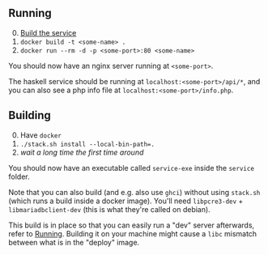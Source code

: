 ## Running

0. [Build the service](#Building)
1. `docker build -t <some-name> .`
2. `docker run --rm -d -p <some-port>:80 <some-name>`

You should now have an nginx server running at `<some-port>`.

The haskell service should be running at `localhost:<some-port>/api/*`, and you can also see a php info file at `localhost:<some-port>/info.php`.

## Building

0. Have `docker`
1. `./stack.sh install --local-bin-path=.`
2. _wait a long time the first time around_

You should now have an executable called `service-exe` inside the `service` folder.

Note that you can also build (and e.g. also use `ghci`) without using `stack.sh` (which runs a build inside a docker image).
You'll need `libpcre3-dev` + `libmariadbclient-dev` (this is what they're called on debian).

This build is in place so that you can easily run a "dev" server afterwards, refer to [Running](#Running).
Building it on your machine might cause a `libc` mismatch between what is in the "deploy" image.
